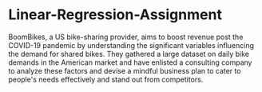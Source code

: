 # Linear-Regression-Assignment

BoomBikes, a US bike-sharing provider, aims to boost revenue post the COVID-19 pandemic by understanding the significant variables influencing the demand for shared bikes. They gathered a large dataset on daily bike demands in the American market and have enlisted a consulting company to analyze these factors and devise a mindful business plan to cater to people's needs effectively and stand out from competitors.
